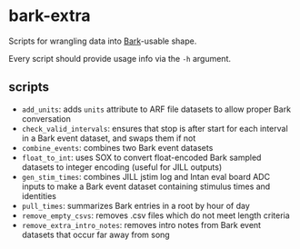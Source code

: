 # bark-extra

Scripts for wrangling data into [Bark](https://github.com/kylerbrown/bark)-usable shape.

Every script should provide usage info via the `-h` argument.

## scripts

+ `add_units`: adds `units` attribute to ARF file datasets to allow proper Bark conversation
+ `check_valid_intervals`: ensures that stop is after start for each interval in a Bark event dataset, and swaps them if not
+ `combine_events`: combines two Bark event datasets
+ `float_to_int`: uses SOX to convert float-encoded Bark sampled datasets to integer encoding (useful for JILL outputs)
+ `gen_stim_times`: combines JILL jstim log and Intan eval board ADC inputs to make a Bark event dataset containing stimulus times and identities
+ `pull_times`: summarizes Bark entries in a root by hour of day
+ `remove_empty_csvs`: removes .csv files which do not meet length criteria
+ `remove_extra_intro_notes`: removes intro notes from Bark event datasets that occur far away from song


